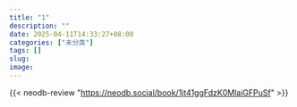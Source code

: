 ```yaml
---
title: "1"
description: ""
date: 2025-04-11T14:33:27+08:00
categories: ["未分类"]
tags: []
slug: 
image: 
---
```


{{< neodb-review "https://neodb.social/book/1jt41ggFdzK0MlaiGFPuSf" >}}